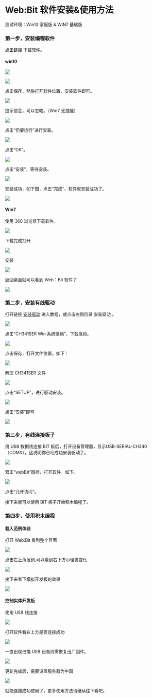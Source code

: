 # Web:Bit 软件安装&使用方法

测试环境：Win10 家庭版 & WIN7 基础版

### 第一步，安装编程软件 

[点击链接](https://banana-pi.dev/Image/BPI-BIT/WebBitSetup.exe) 下载软件。

#### win10

![](../assets/webduino/install&use/20190821221729518.png)

![](../assets/webduino/install&use/20190821221755367.png)

点击保存，然后打开软件位置，安装软件即可。
  
![](../assets/webduino/install&use/2019082122181136.png)

提示信息，可以忽略。（Win7 无提醒）

![](../assets/webduino/install&use/20190821221831358.png)

点击“仍要运行”进行安装。

![](../assets/webduino/install&use/20190821221843878.png)

点击“OK”。

![](../assets/webduino/install&use/20190821221856411.png)

点击“安装”，等待安装。

![](../assets/webduino/install&use/20190821221911873.png)

安装成功，如下图，点击“完成”，软件就安装成功了。

![](../assets/webduino/install&use/2019082122192570.png)

#### Win7

使用 360 浏览器下载软件。

![](../assets/webduino/install&use/20190826160348541.png)

下载完成打开

![](../assets/webduino/install&use/2019082616040324.png)

安装

![](../assets/webduino/install&use/20190826160423616.gif)

返回桌面就可以看到 Web：Bit 软件了

![](../assets/webduino/install&use/20190826160442604.png)

### 第二步，安装有线驱动

打开链接 [安装驱动](../getting_started/driver.html) 进入教程，或点击左侧目录 安装驱动 。

![](../assets/webduino/install&use/20190821221938626.png)

点击”CH341SER Win 系统驱动”，下载驱动。

![](../assets/webduino/install&use/20190821221951728.png)

点击保存，打开文件位置，如下：

![](../assets/webduino/install&use/20190821222005699.png)

解压 CH341SER 文件

![](../assets/webduino/install&use/20190821222015105.png)


点击“SETUP”，进行驱动安装。

![](../assets/webduino/install&use/20190821222033464.png)

点击“安装”即可

![](../assets/webduino/install&use/20190821222046881.png)

### 第三步，有线连接板子

用 USB 数据线连接 BIT 板后，打开设备管理器，显示USB-SERIAL-CH340（COMX），这说明你已经成功安装驱动了。

![](../assets/webduino/install&use/20190821222103591.png)

双击“webBit”图标，打开软件，如下。

![](../assets/webduino/install&use/20190822171849507.png)

点击“允许访问”。

接下来就可以使用 BIT 板子开始积木编程了。

### 第四步，使用积木编程

#### 载入范例体验

打开 Web:Bit 看到整个界面

![](../assets/webduino/install&use/2019082616050744.png)

点击右上角范例,可以看到右下方小怪兽变化

![](../assets/webduino/install&use/2019082616051813.gif)

接下来看下模拟开发板的效果

![](../assets/webduino/install&use/20190826160537525.gif)

#### 控制实体开发板

使用 USB 线连接

![](../assets/webduino/install&use/20190826160548329.jpg)

打开软件看右上方是否连接成功 

![](../assets/webduino/install&use/20190826160623634.png)

一直出现扫描 USB 设备则需恢复出厂固件。

![](../assets/webduino/install&use/20190826160633551.png)

更新完成后，需要设置服务器为中国 

![](../assets/webduino/install&use/20190826160644567.PNG)

就能连接成功使用了，更多使用方法请继续往下看吧。
